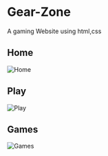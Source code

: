 # Gear-Zone

A gaming Website using html,css

## Home

![Home](https://user-images.githubusercontent.com/68632303/103455116-20339900-4d10-11eb-9c90-2988ef772405.png)

## Play

![Play](https://user-images.githubusercontent.com/68632303/103455144-57a24580-4d10-11eb-913b-bccfec4c6e98.png)

## Games

![Games](https://user-images.githubusercontent.com/68632303/103455163-91734c00-4d10-11eb-9744-73b8bb538eab.png)
